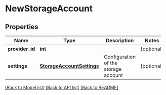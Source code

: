 # NewStorageAccount

## Properties
Name | Type | Description | Notes
------------ | ------------- | ------------- | -------------
**provider_id** | **int** |  | [optional] 
**settings** | [**StorageAccountSettings**](StorageAccountSettings.md) | Configuration of the storage account | [optional] 

[[Back to Model list]](../README.md#documentation-for-models) [[Back to API list]](../README.md#documentation-for-api-endpoints) [[Back to README]](../README.md)


